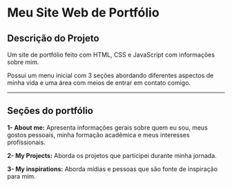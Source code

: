 # Meu Site Web de Portfólio

## Descrição do Projeto

Um site de portfólio feito com HTML, CSS e JavaScript com informações sobre mim.

Possui um menu inicial com 3 seções abordando diferentes aspectos de minha vida e uma área com meios de entrar em contato comigo.

---

## Seções do portfólio

**1- About me:** Apresenta informações gerais sobre quem eu sou, meus gostos pessoais, minha formação acadêmica e meus interesses profissionais.

**2- My Projects:** Aborda os projetos que participei durante minha jornada.

**3- My inspirations:** Aborda mídias e pessoas que são fonte de inspiração para mim.
